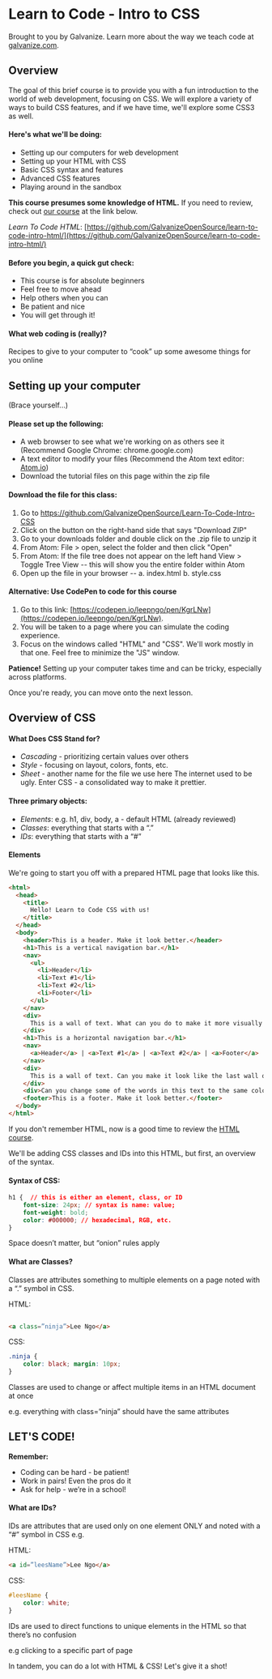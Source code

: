# Learn to Code - Intro to CSS

Brought to you by Galvanize. Learn more about the way we teach code at [galvanize.com](galvanize.com).

## Overview

The goal of this brief course is to provide you with a fun introduction to the world of web development, focusing on CSS. We will explore a variety of ways to build CSS features, and if we have time, we'll explore some CSS3 as well.

#### Here's what we'll be doing:

* Setting up our computers for web development
* Setting up your HTML with CSS
* Basic CSS syntax and features
* Advanced CSS features
* Playing around in the sandbox

**This course presumes some knowledge of HTML.** If you need to review, check out [our course](https://github.com/GalvanizeOpenSource/learn-to-code-intro-html/) at the link below.

_Learn To Code HTML_: [https://github.com/GalvanizeOpenSource/learn-to-code-intro-html/](https://github.com/GalvanizeOpenSource/learn-to-code-intro-html/)

#### Before you begin, a quick gut check:

* This course is for absolute beginners
* Feel free to move ahead
* Help others when you can
* Be patient and nice
* You will get through it!

#### What web coding is (really)?

Recipes to give to your computer to “cook” up some awesome things for you online

## Setting up your computer

(Brace yourself...)

#### Please set up the following:

* A web browser to see what we're working on as others see it (Recommend Google Chrome: chrome.google.com)
* A text editor to modify your files (Recommend the Atom text editor: [Atom.io](Atom.io))
* Download the tutorial files on this page within the zip file

####  Download the file for this class:

1. Go to https://github.com/GalvanizeOpenSource/Learn-To-Code-Intro-CSS
2. Click on the button on the right-hand side that says "Download ZIP"
3. Go to your downloads folder and double click on the .zip file to unzip it
4. From Atom: File > open, select the folder and then click "Open"
5. From Atom: If the file tree does not appear on the left hand View > Toggle Tree View -- this will show you the entire folder within Atom
6. Open up the file in your browser -- 
  a. index.html
  b. style.css

#### Alternative: Use CodePen to code for this course

1. Go to this link: [https://codepen.io/leepngo/pen/KgrLNw](https://codepen.io/leepngo/pen/KgrLNw).
2. You will be taken to a page where you can simulate the coding experience.
3. Focus on the windows called "HTML" and "CSS". We'll work mostly in that one. Feel free to minimize the "JS" window.

**Patience!** Setting up your computer takes time and can be tricky, especially across platforms.

Once you're ready, you can move onto the next lesson.

## Overview of CSS

#### What Does CSS Stand for?

* _Cascading_ - prioritizing certain values over others
* _Style_ - focusing on layout, colors, fonts, etc.
* _Sheet_ - another name for the file we use here
The internet used to be ugly. Enter CSS - a consolidated way to make it prettier.

#### Three primary objects:

* _Elements_: e.g. h1, div, body, a - default HTML (already reviewed)
* _Classes_: everything that starts with a “.”
* _IDs_: everything that starts with a “#”

#### Elements

We're going to start you off with a prepared HTML page that looks like this.

```html
<html>
  <head>
    <title>
      Hello! Learn to Code CSS with us!
    </title>
  </head>
  <body>
    <header>This is a header. Make it look better.</header>
    <h1>This is a vertical navigation bar.</h1>
    <nav>
      <ul>
        <li>Header</li>
        <li>Text #1</li> 
        <li>Text #2</li> 
        <li>Footer</li> 
      </ul>  
    </nav>
    <div>
      This is a wall of text. What can you do to make it more visually appealing in this webpage? Right now, it sure could use a little style.
    </div>  
    <h1>This is a horizontal navigation bar.</h1>
    <nav>
      <a>Header</a> | <a>Text #1</a> | <a>Text #2</a> | <a>Footer</a>
    </nav> 
    <div>
      This is a wall of text. Can you make it look like the last wall of text without having to write too much code?
    </div>
    <div>Can you change some of the words in this text to the same color? What if you wanted to change them to a different color? How would you do that? 
    <footer>This is a footer. Make it look better.</footer>
  </body>  
</html>
```

If you don't remember HTML, now is a good time to review the [HTML course](https://github.com/GalvanizeOpenSource/learn-to-code-intro-html/).

We'll be adding CSS classes and IDs into this HTML, but first, an overview of the syntax.

#### Syntax of CSS:

```css
h1 {  // this is either an element, class, or ID
    font-size: 24px; // syntax is name: value;
    font-weight: bold;
    color: #000000; // hexadecimal, RGB, etc.
}
```
Space doesn’t matter, but “onion” rules apply

#### What are Classes?

Classes are attributes something to multiple elements on a page noted with a “.” symbol in CSS.

HTML:
```html
 
<a class=”ninja”>Lee Ngo</a>
```

CSS:
```css
.ninja { 
    color: black; margin: 10px; 
}
```

Classes are used to change or affect multiple items in an HTML document at once

e.g. everything with class=”ninja” should have the same attributes

## LET'S CODE!

**Remember:**

* Coding can be hard - be patient!
* Work in pairs! Even the pros do it
* Ask for help - we’re in a school!

 


#### What are IDs?

IDs are attributes that are used only on one element ONLY and noted with a “#” symbol in CSS e.g.

HTML:
```html
<a id=”leesName”>Lee Ngo</a>
```

CSS: 
```css
#leesName { 
    color: white; 
}
```

IDs are used to direct functions to unique elements in the HTML so that there’s no confusion

e.g clicking to a specific part of page

In tandem, you can do a lot with HTML & CSS! Let's give it a shot!



